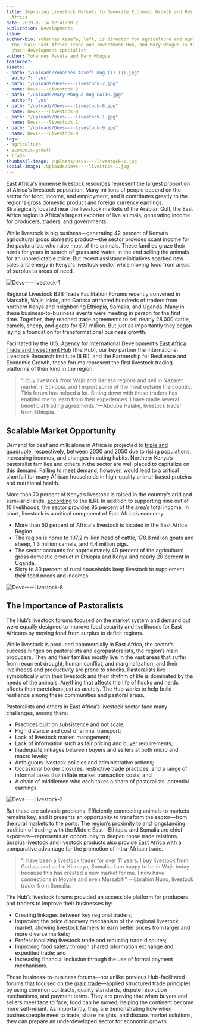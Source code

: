 ```yaml
---
title: Improving Livestock Markets to Generate Economic Growth and Resilience in East
  Africa
date: 2019-02-14 12:41:00 Z
publication: Developments
issue: 
author-bio: Yohannes Assefa, left, is director for agriculture and agribusiness of
  the USAID East Africa Trade and Investment Hub, and Mary Mbugua is the Hub’s value
  chain development specialist
author: Yohannes Assefa and Mary Mbugua
featured?: 
assets:
- path: "/uploads/Yohannes-Assefi-mug-(1)-(1).jpg"
  author?: 'yes'
- path: "/uploads/Devs----Livestock-2.jpg"
  name: Devs----Livestock-2
- path: "/uploads/Mary-Mbugua-mug-EATIH.jpg"
  author?: 'yes'
- path: "/uploads/Devs----Livestock-8.jpg"
  name: Devs----Livestock-8
- path: "/uploads/Devs----livestock-1.jpg"
  name: Devs----livestock-1
- path: "/uploads/Devs----Livestock-9.jpg"
  name: Devs----Livestock-9
tags:
- agriculture
- economic-growth
- trade
thumbnail-image: /uploads/Devs----livestock-1.jpg
social-image: /uploads/Devs----livestock-1.jpg
---
```


East Africa's immense livestock resources represent the largest proportion of Africa's livestock population. Many millions of people depend on the sector for food, income, and employment, and it contributes greatly to the region's gross domestic product and foreign currency earnings. Strategically located near the livestock markets of the Arabian Gulf, the East Africa region is Africa's largest exporter of live animals, generating income for producers, traders, and governments.




While livestock is big business—generating 42 percent of Kenya’s agricultural gross domestic product—the sector provides scant income for the pastoralists who raise most of the animals. These families graze their herds for years in search of grass and water, in the end selling the animals for an unpredictable price. But recent assistance initiatives sparked new sales and energy in Kenya's livestock sector while moving food from areas of surplus to areas of need.

![Devs----livestock-1](/uploads/Devs----livestock-1.jpg "Loading cattle at the Garissa, Kenya, forum in November 2018.") 

Regional Livestock B2B Trade Facilitation Forums recently convened in Marsabit, Wajir, Isiolo, and Garissa attracted hundreds of traders from northern Kenya and neighboring Ethiopia, Somalia, and Uganda. Many in these business-to-business events were meeting in person for the first time. Together, they reached trade agreements to sell nearly 28,000 cattle, camels, sheep, and goats for $7.1 million. But just as importantly they began laying a foundation for transformational business growth.

Facilitated by the U.S. Agency for International Development’s [East Africa Trade and Investment Hub](https://www.dai.com/our-work/projects/east-africa-trade-and-investment-hub-tih) (the Hub), our key partner the International Livestock Research Institute (ILRI), and the Partnership for Resilience and Economic Growth, these forums represent the first livestock trading platforms of their kind in the region.

> “I buy livestock from Wajir and Garissa regions and sell in Nazaret market in Ethiopia, and I export some of the meat outside the country. This forum has helped a lot. Sitting down with these traders has enabled me to learn from their experiences. I have made several beneficial trading agreements.”—Abduba Halake, livestock trader from Ethiopia.

## Scalable Market Opportunity

Demand for beef and milk alone in Africa is projected to [triple and quadruple](http://www.fao.org/3/a-i7222e.pdf), respectively, between 2030 and 2050 due to rising populations, increasing incomes, and changes in eating habits. Northern Kenya’s pastoralist families and others in the sector are well placed to capitalize on this demand. Failing to meet demand, however, would lead to a critical shortfall for many African households in high-quality animal-based proteins and nutritional health.

More than 70 percent of Kenya’s livestock is raised in the country’s arid and semi-arid lands, [according](https://clippings.ilri.org/2018/06/14/northern-kenya-southern-ethiopia-dryland-livestock-traders-gathered-in-marsabit-for-better-livestock-trade-and-market-links/?utm_source=feedburner&utm_medium=feed&utm_campaign=Feed%3A+ilriclippings+%28ILRI+clippings%29) to the ILRI. In addition to supporting nine out of 10 livelihoods, the sector provides 95 percent of the area’s total income. In short, livestock is a critical component of East Africa’s economy:

* More than 50 percent of Africa's livestock is located in the East Africa Region.
* The region is home to 107.2 million head of cattle, 178.8 million goats and sheep, 1.3 million camels, and 4.4 million pigs.
* The sector accounts for approximately 40 percent of the agricultural gross domestic product in Ethiopia and Kenya and nearly 20 percent in Uganda.
* Sixty to 80 percent of rural households keep livestock to supplement their food needs and incomes.

![Devs----Livestock-8](/uploads/Devs----Livestock-8.jpg "Grazing camels south of Marsabit, Kenya.") 

## The Importance of Pastoralists

The Hub’s livestock forums focused on the market system and demand but were equally designed to improve food security and livelihoods for East Africans by moving food from surplus to deficit regions.

While livestock is produced commercially in East Africa, the sector’s success hinges on pastoralists and agropastoralists, the region’s main producers. They and their families mostly live in the vast areas that suffer from recurrent drought, human conflict, and marginalization, and their livelihoods and productivity are prone to shocks. Pastoralists live symbiotically with their livestock and their rhythm of life is dominated by the needs of the animals. Anything that affects the life of flocks and herds affects their caretakers just as acutely. The Hub works to help build resilience among these communities and pastoral areas.

Pastoralists and others in East Africa’s livestock sector face many challenges, among them:

* Practices built on subsistence and not scale;
* High distance and cost of animal transport;
* Lack of livestock market management;
* Lack of information such as fair pricing and buyer requirements;
* Inadequate linkages between buyers and sellers at both micro and macro levels;
* Ambiguous livestock policies and administrative actions;
* Occasional border closures, restrictive trade practices, and a range of informal taxes that inflate market transaction costs; and
* A chain of middlemen who each takes a share of pastoralists' potential earnings.

![Devs----Livestock-2](/uploads/Devs----Livestock-2.jpg "Attendees at the Wajir, Kenya, livestock trade forum in September 2018.") 

But these are solvable problems. Efficiently connecting animals to markets remains key, and it presents an opportunity to transform the sector—from the rural markets to the ports. The region’s proximity to and longstanding tradition of trading with the Middle East—Ethiopia and Somalia are chief exporters—represents an opportunity to deepen those trade relations. Surplus livestock and livestock products also provide East Africa with a comparative advantage for the promotion of intra-African trade.

> “I have been a livestock trader for over 11 years. I buy livestock from Garissa and sell in Kismayo, Somalia. I am happy to be in Wajir today because this has created a new market for me. I now have connections in Moyale and even Marsabit!"
—Ebrahim Nuno, livestock trader from Somalia.

The Hub’s livestock forums provided an accessible platform for producers and traders to improve their businesses by:

* Creating linkages between key regional traders;
* Improving the price discovery mechanism of the regional livestock market, allowing livestock farmers to earn better prices from larger and more diverse markets;
* Professionalizing livestock trade and reducing trade disputes;
* Improving food safety through shared information exchange and expedited trade; and
* Increasing financial inclusion through the use of formal payment mechanisms.

These business-to-business forums—not unlike previous Hub-facilitated forums that focused on the [grain trade](https://dai-global-developments.com/articles/africa-trading-five-takeaways-on-trade-based-solutions-for-food-security/)—applied structured trade principles by using common contracts, quality standards, dispute resolution mechanisms, and payment terms. They are proving that when buyers and sellers meet face to face, food can be moved, helping the continent become more self-reliant. As importantly, they are demonstrating how when businesspeople meet to trade, share insights, and discuss market solutions, they can prepare an underdeveloped sector for economic growth.
